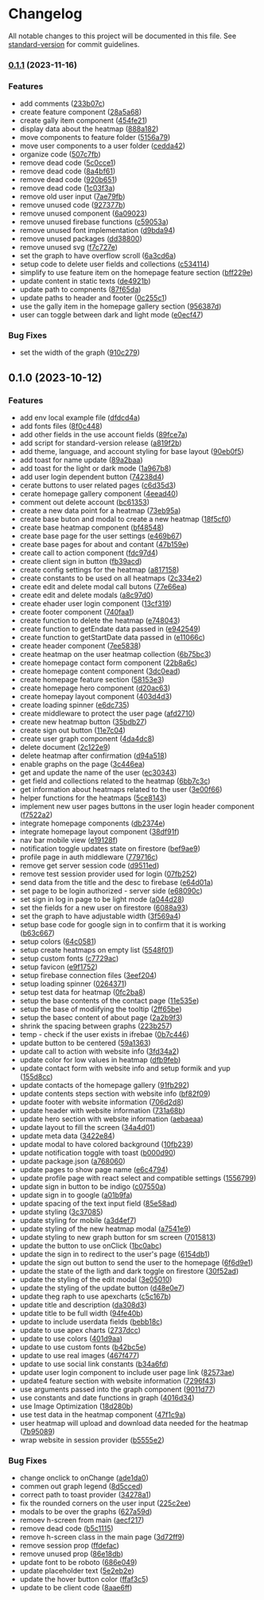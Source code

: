 # Changelog

All notable changes to this project will be documented in this file. See [standard-version](https://github.com/conventional-changelog/standard-version) for commit guidelines.

### [0.1.1](https://github.com/KBMaglalang/heatmap/compare/v0.1.0...v0.1.1) (2023-11-16)


### Features

* add comments ([233b07c](https://github.com/KBMaglalang/heatmap/commit/233b07cedb04f58a693ff335325225ead4f4271f))
* create feature component ([28a5a68](https://github.com/KBMaglalang/heatmap/commit/28a5a6808a5f3d7778807448868a5b47ee810469))
* create gally item component ([454fe21](https://github.com/KBMaglalang/heatmap/commit/454fe21d00dfff97fcba495da254ebf14c04cafe))
* display data about the heatmap ([888a182](https://github.com/KBMaglalang/heatmap/commit/888a182f7dac2b315603b00f2b5461a15d04d5de))
* move components to feature folder ([5156a79](https://github.com/KBMaglalang/heatmap/commit/5156a7910c8876fac6ad1cf21223934992358abf))
* move user components to a user folder ([cedda42](https://github.com/KBMaglalang/heatmap/commit/cedda42f1270809558f6baf92fb12b11d544f95e))
* organize code ([507c7fb](https://github.com/KBMaglalang/heatmap/commit/507c7fbc7922cdce0a0b844081f227cd84c66f27))
* remove dead code ([5c0cce1](https://github.com/KBMaglalang/heatmap/commit/5c0cce1f0b9c7998ed3c34f6592400aed9fdb60e))
* remove dead code ([8a4bf61](https://github.com/KBMaglalang/heatmap/commit/8a4bf61ab4c7aa9fa35b0a45559ba72165d7fcf4))
* remove dead code ([920b651](https://github.com/KBMaglalang/heatmap/commit/920b6513e236a8987afe95ca096fbe04c214aff6))
* remove dead code ([1c03f3a](https://github.com/KBMaglalang/heatmap/commit/1c03f3abdb410b823bb0a36fd4fba0a454db6ff1))
* remove old user input ([7ae79fb](https://github.com/KBMaglalang/heatmap/commit/7ae79fb8e1f8e1e3fb943e64f18a72ec769c245e))
* remove unused code ([927377b](https://github.com/KBMaglalang/heatmap/commit/927377b000386186e20b0b9a95f7657d3ae1e096))
* remove unused component ([6a09023](https://github.com/KBMaglalang/heatmap/commit/6a0902392fe335dfc6dd7f352cac9c2a0693fe98))
* remove unused firebase functions ([c59053a](https://github.com/KBMaglalang/heatmap/commit/c59053a93b74ccc797343059b1532ef89f283be5))
* remove unused font implementation ([d9bda94](https://github.com/KBMaglalang/heatmap/commit/d9bda943b0e3861f9d01e8907d5a74afe6b4ec93))
* remove unused packages ([dd38800](https://github.com/KBMaglalang/heatmap/commit/dd3880011051ecf752d99dde1e5df72e46eec672))
* remove unused svg ([f7c727e](https://github.com/KBMaglalang/heatmap/commit/f7c727e43d387148bfa148799398aa71c6893262))
* set the graph to have overflow scroll ([6a3cd6a](https://github.com/KBMaglalang/heatmap/commit/6a3cd6a3872a46230618cd13c66eafb31a6126af))
* setup code to delete user fields and collections ([c534114](https://github.com/KBMaglalang/heatmap/commit/c534114cc3d7a31bc2fb8a849706dba1d91cc275))
* simplify to use feature item on the homepage feature section ([bff229e](https://github.com/KBMaglalang/heatmap/commit/bff229e404380d1257839840f6316852ba7906ed))
* update content in static texts ([de4921b](https://github.com/KBMaglalang/heatmap/commit/de4921bb574e90961553fef6912025281de8e9ce))
* update path to compnents ([87f65da](https://github.com/KBMaglalang/heatmap/commit/87f65dae4732031285edad298fef898bfbffb93b))
* update paths to header and footer ([0c255c1](https://github.com/KBMaglalang/heatmap/commit/0c255c155263db498339a3840b8d089f16cc4812))
* use the gally item in the homepage gallery section ([956387d](https://github.com/KBMaglalang/heatmap/commit/956387dd90fc0f8817c8811f101e45fa83e1b1c6))
* user can toggle between dark and light mode ([e0ecf47](https://github.com/KBMaglalang/heatmap/commit/e0ecf47c9a5d7faa6998e52f51c0429e6062c471))


### Bug Fixes

* set the width of the graph ([910c279](https://github.com/KBMaglalang/heatmap/commit/910c279bedaa88b0453c2e86f88652d265a7f308))

## 0.1.0 (2023-10-12)


### Features

* add env local example file ([dfdcd4a](https://github.com/KBMaglalang/heatmap/commit/dfdcd4a641125eb521fa10337021874f1e6b5043))
* add fonts files ([8f0c448](https://github.com/KBMaglalang/heatmap/commit/8f0c4489c30fedb4411a189fdfeb4298b44393b8))
* add other fields in the use account fields ([89fce7a](https://github.com/KBMaglalang/heatmap/commit/89fce7ac2de101c1c3f8606e381b8b1b8b0204d5))
* add script for standard-version release ([a819f2b](https://github.com/KBMaglalang/heatmap/commit/a819f2b4727a769d6294edc473783302033dd83c))
* add theme, language, and account styling for base layout ([90eb0f5](https://github.com/KBMaglalang/heatmap/commit/90eb0f55dad9a604327dc219e042db58378b8f98))
* add toast for name update ([89a2baa](https://github.com/KBMaglalang/heatmap/commit/89a2baa22237ca25812f801d6731f9a48db985a7))
* add toast for the light or dark mode ([1a967b8](https://github.com/KBMaglalang/heatmap/commit/1a967b86c539492ed1ccfc6ea49fb4a536d3cfb5))
* add user login dependent button ([74238d4](https://github.com/KBMaglalang/heatmap/commit/74238d4d89b32ae5d893e5ed27cc7aec217d95ba))
* cerate buttons to user related pages ([c6d35d3](https://github.com/KBMaglalang/heatmap/commit/c6d35d3e7ad7b04d490a8cef60211ef421b8d00f))
* cerate homepage gallery component ([4eead40](https://github.com/KBMaglalang/heatmap/commit/4eead40a9432ded1dcfccf6c2a384a0c419ca7c0))
* comment out delete account ([bc61353](https://github.com/KBMaglalang/heatmap/commit/bc613539b0adba8b4b5802b4ba337c7ee8c2f2ea))
* create a new data point for a heatmap ([73eb95a](https://github.com/KBMaglalang/heatmap/commit/73eb95afbc384d4a248476f51af0cdd3eedd42d7))
* create base buton and modal to create a new heatmap ([18f5cf0](https://github.com/KBMaglalang/heatmap/commit/18f5cf00c22dd3a3e5bf372f2313328a20ac8017))
* create base heatmap component ([bf48548](https://github.com/KBMaglalang/heatmap/commit/bf4854862898966f3f8e602733b554ebed37f51a))
* create base page for the user settings ([e469b67](https://github.com/KBMaglalang/heatmap/commit/e469b67a6ff377bedf9068e81c8ce82d40a14569))
* create base pages for about and contant ([47b159e](https://github.com/KBMaglalang/heatmap/commit/47b159ede5f3103b06d852a923b75d66c1a60a0d))
* create call to action component ([fdc97d4](https://github.com/KBMaglalang/heatmap/commit/fdc97d4107ce6a4160ff244dceaf2479265697fc))
* create client sign in button ([fb39acd](https://github.com/KBMaglalang/heatmap/commit/fb39acdc5e7a9a6b37a094efda5eae3245b54128))
* create config settings for the heatmap ([a817158](https://github.com/KBMaglalang/heatmap/commit/a817158c21b7a859b26e0c49e769245a93df59e8))
* create constants to be used on all heatmaps ([2c334e2](https://github.com/KBMaglalang/heatmap/commit/2c334e2c612e2c77b7e61092da744cb130dd226f))
* create edit and delete modal call butons ([77e66ea](https://github.com/KBMaglalang/heatmap/commit/77e66eab3c212536d45736c69374afe28bd09d13))
* create edit and delete modals ([a8c97d0](https://github.com/KBMaglalang/heatmap/commit/a8c97d02b14e068d801e79aa3b95088621ee0f20))
* create ehader user login component ([13cf319](https://github.com/KBMaglalang/heatmap/commit/13cf3191d0686226ef9a356fe2c8d2bf4beccf5e))
* create footer component ([740faa1](https://github.com/KBMaglalang/heatmap/commit/740faa18bf1d6be7347d6ee38f50c17c74a5745e))
* create function to delete the heatmap ([e748043](https://github.com/KBMaglalang/heatmap/commit/e7480439dc440c8ce83692fabe923e2ce0d83b9b))
* create function to getEndate data passed in ([e942549](https://github.com/KBMaglalang/heatmap/commit/e9425498f65373f1bbb846f2ae5517e9713dd42c))
* create function to getStartDate data passed in ([e11066c](https://github.com/KBMaglalang/heatmap/commit/e11066c4384b8bc1a04e2baa14fc0addf3589f58))
* create header component ([7ee5838](https://github.com/KBMaglalang/heatmap/commit/7ee5838b86f986e3eac44ef3aed1dd1ce9b334fc))
* create heatmap on the user heatmap collection ([6b75bc3](https://github.com/KBMaglalang/heatmap/commit/6b75bc38e84eb0bfcbb05a1187e40e93881da456))
* create homepage contact form component ([22b8a6c](https://github.com/KBMaglalang/heatmap/commit/22b8a6c519061d94c19374da2266e47b97cc3295))
* create homepage content component ([3dc0ead](https://github.com/KBMaglalang/heatmap/commit/3dc0ead9a51e0861a277107a84376261ca8715ee))
* create homepage feature section ([58153e3](https://github.com/KBMaglalang/heatmap/commit/58153e31cc05a69115254841c3590b7159c39830))
* create homepage hero component ([d20ac63](https://github.com/KBMaglalang/heatmap/commit/d20ac63e6c3a54be0bb63cf56fe54378b0574dd6))
* create homepay layout component ([403d4d3](https://github.com/KBMaglalang/heatmap/commit/403d4d34087fd1b797a47bbb373087329a0e3340))
* create loading spinner ([e6dc735](https://github.com/KBMaglalang/heatmap/commit/e6dc735021fe105e553d4653670750bdafe1ee9a))
* create middleware to protect the user page ([afd2710](https://github.com/KBMaglalang/heatmap/commit/afd2710c909c2ecfe82d73898a06ee81d97f4701))
* create new heatmap button ([35bdb27](https://github.com/KBMaglalang/heatmap/commit/35bdb275f10c4a8d4fab175dd57fcb03af325288))
* create sign out button ([11e7c04](https://github.com/KBMaglalang/heatmap/commit/11e7c04d6984ecb377217b9b82e8d9c4f0f76d34))
* create user graph component ([4da4dc8](https://github.com/KBMaglalang/heatmap/commit/4da4dc811b2635bc39d35806f1cd4b3ad4b30057))
* delete document ([2c122e9](https://github.com/KBMaglalang/heatmap/commit/2c122e99a1245d1cfcd8114814045787ec350ebb))
* delete heatmap after confirmation ([d94a518](https://github.com/KBMaglalang/heatmap/commit/d94a5184f71ee6fe5a182ddaa06ebe058b26a36c))
* enable graphs on the page ([3c446ea](https://github.com/KBMaglalang/heatmap/commit/3c446ea22a53f179d5a4321e09cce6347798d6b1))
* get and update the name of the user ([ec30343](https://github.com/KBMaglalang/heatmap/commit/ec30343196cff135d760cc8c7cad5c208e112c41))
* get field and collections related to the heatmap ([6bb7c3c](https://github.com/KBMaglalang/heatmap/commit/6bb7c3c313c16722c120104276ea8a66705371eb))
* get information about heatmaps related to the user ([3e00f66](https://github.com/KBMaglalang/heatmap/commit/3e00f6637200a329859b94174074be267657ff3c))
* helper functions for the heatmaps ([5ce8143](https://github.com/KBMaglalang/heatmap/commit/5ce81432392930b759f3f698d632ff2641747d1d))
* implement new user pages buttons in the user login header component ([f7522a2](https://github.com/KBMaglalang/heatmap/commit/f7522a21aa48b050577077c020dc644d4ba3ec56))
* integrate homepage components ([db2374e](https://github.com/KBMaglalang/heatmap/commit/db2374e1d2ac500e6f85775d4c5fa35ac1838c70))
* integrate homepage layout component ([38df91f](https://github.com/KBMaglalang/heatmap/commit/38df91f096352254d4e112b48597225bca227f5e))
* nav bar mobile view ([e19128f](https://github.com/KBMaglalang/heatmap/commit/e19128f4c6b33f4ca0c2ddfcb3621876e7478bdd))
* notification toggle updates state on firestore ([bef9ae9](https://github.com/KBMaglalang/heatmap/commit/bef9ae9921fcb6761ed4434fef0eadf6c192b616))
* profile page in auth middleware ([779716c](https://github.com/KBMaglalang/heatmap/commit/779716c3e256e7d3d43e94e5654c4e9ab3650c8b))
* remove get server session code ([d9511ed](https://github.com/KBMaglalang/heatmap/commit/d9511ed7d54216f51bed530baf45a6cee53b1548))
* remove test session provider used for login ([07fb252](https://github.com/KBMaglalang/heatmap/commit/07fb252c1f38b954a3f69ddce0f05c2f0473c0cd))
* send data from the title and the desc to firebase ([e64d01a](https://github.com/KBMaglalang/heatmap/commit/e64d01abb5818aac64f34bf863af330595a21c79))
* set page to be login authorized - server side ([e68090c](https://github.com/KBMaglalang/heatmap/commit/e68090c7c6dad9dfc78ae531119edcedcdba5ca7))
* set sign in log in page to be light mode ([a044d28](https://github.com/KBMaglalang/heatmap/commit/a044d28ece704455e3dfca1fd2e83049728eddd9))
* set the fields for a new user on firestore ([6088a93](https://github.com/KBMaglalang/heatmap/commit/6088a93f5dc6601658a40b9e318aaa954b14d2b0))
* set the graph to have adjustable width ([3f569a4](https://github.com/KBMaglalang/heatmap/commit/3f569a4f8eb20318faa12b93141debe03d3cb94e))
* setup base code for google sign in to confirm that it is working ([b63c667](https://github.com/KBMaglalang/heatmap/commit/b63c667578953e85b878c584cc77bde70b30ae6b))
* setup colors ([64c0581](https://github.com/KBMaglalang/heatmap/commit/64c05812aa985655b3e09e692751f1dfb274ab73))
* setup create heatmaps on empty list ([5548f01](https://github.com/KBMaglalang/heatmap/commit/5548f019722f27f878cbd8509b06be76e97d2c71))
* setup custom fonts ([c7729ac](https://github.com/KBMaglalang/heatmap/commit/c7729aca1d9feb9244aba67d8f7bb89b766e5a4f))
* setup favicon ([e9f1752](https://github.com/KBMaglalang/heatmap/commit/e9f175268ada99ffebcbdf66babfbc16ccadb855))
* setup firebase connection files ([3eef204](https://github.com/KBMaglalang/heatmap/commit/3eef204e3689c6d77dd54c88e5cb266398194595))
* setup loading spinner ([0264371](https://github.com/KBMaglalang/heatmap/commit/026437155d192ead730b902fdc418222650af5b5))
* setup test data for heatmap ([0fc2ba8](https://github.com/KBMaglalang/heatmap/commit/0fc2ba834bfa68249aeb31416f370025f7f0e489))
* setup the base contents of the contact page ([11e535e](https://github.com/KBMaglalang/heatmap/commit/11e535e9784141b4cde55e2bcf45b7c48661d733))
* setup the base of modiifying the tooltip ([2ff65be](https://github.com/KBMaglalang/heatmap/commit/2ff65be5adf650dc098d8cf1d0e3fb83893b2534))
* setup the basec content of about page ([2a2b9f3](https://github.com/KBMaglalang/heatmap/commit/2a2b9f3b5464334df34d37c0be8fe4d22062de96))
* shrink the spacing between graphs ([223b257](https://github.com/KBMaglalang/heatmap/commit/223b2576c80007fde7f21fe151ad36023fb2bd85))
* temp - check if the user exists in ifrebae ([0b7c446](https://github.com/KBMaglalang/heatmap/commit/0b7c4465271adf9dd3416d19016ba5bb452c989f))
* update button to be centered ([59a1363](https://github.com/KBMaglalang/heatmap/commit/59a1363958bfc329752a3e7273cd0bf7c0a6a342))
* update call to action with website info ([3fd34a2](https://github.com/KBMaglalang/heatmap/commit/3fd34a2c2e71a59c63672e4c1faff40675fc7d68))
* update color for low values in heatmap ([dfb9feb](https://github.com/KBMaglalang/heatmap/commit/dfb9feb83365e06b602d61b20c7508892281dacf))
* update contact form with website info and setup formik and yup ([155d8cc](https://github.com/KBMaglalang/heatmap/commit/155d8ccee2065be2e8540ed6b156b844a01a40ce))
* update contacts of the homepage gallery ([91fb292](https://github.com/KBMaglalang/heatmap/commit/91fb2923b3c87ce93e8ad643e97630769a956355))
* update contents steps section with website info ([bf82f09](https://github.com/KBMaglalang/heatmap/commit/bf82f0931a34549cc104f8da1c893b43bc2f8963))
* update footer with website information ([706d2d8](https://github.com/KBMaglalang/heatmap/commit/706d2d8ec02595de3bd6ff1973fd0af04cd3e00a))
* update header with website information ([731a68b](https://github.com/KBMaglalang/heatmap/commit/731a68b69440b6b0d2e9a3f6a9060ecd30a924a6))
* update hero section with website information ([aebaeaa](https://github.com/KBMaglalang/heatmap/commit/aebaeaa7234f31cda8f3e7adb72bf3070547d2d4))
* update layout to fill the screen ([34a4d01](https://github.com/KBMaglalang/heatmap/commit/34a4d0103b1583d0dac8ca17ec6a9216c533fb27))
* update meta data ([3422e84](https://github.com/KBMaglalang/heatmap/commit/3422e846536bec041d808ef1d1eaaa41e955c235))
* update modal to have colored background ([10fb239](https://github.com/KBMaglalang/heatmap/commit/10fb239ce574c18fcbc91fe5ea327ef26811970b))
* update notification toggle with toast ([b000d90](https://github.com/KBMaglalang/heatmap/commit/b000d902e6b76ce5af8a772b3ce7a49866b34eee))
* update package.json ([a768060](https://github.com/KBMaglalang/heatmap/commit/a768060edcb5e8e3d625edf15fb79df4c2889594))
* update pages to show page name ([e6c4794](https://github.com/KBMaglalang/heatmap/commit/e6c4794efabb63a82f1ce94c87625d77400d74db))
* update profile page with react select and compatible settings ([1556799](https://github.com/KBMaglalang/heatmap/commit/1556799019e1723fc52e696fe91ea02ff301c7f4))
* update sign in button to be indigo ([c07550a](https://github.com/KBMaglalang/heatmap/commit/c07550a3c86cb9b18af47d2e38dec43ce30eaa4d))
* update sign in to google ([a01b9fa](https://github.com/KBMaglalang/heatmap/commit/a01b9fae67a2d5236225db96e2edd188b9e6a9fb))
* update spacing of the text input field ([85e58ad](https://github.com/KBMaglalang/heatmap/commit/85e58ad9d407ffd38192cf99c3f750c457c27bc9))
* update styling ([3c37085](https://github.com/KBMaglalang/heatmap/commit/3c3708590497f417377ecda64d99278f9de9e1e9))
* update styling for mobile ([a3d4ef7](https://github.com/KBMaglalang/heatmap/commit/a3d4ef73a3cc861428fcd80a0332587f00ffa6c5))
* update styling of the new heatmap modal ([a7541e9](https://github.com/KBMaglalang/heatmap/commit/a7541e9a240b2e1a3d12efd7e6c0a7ad18d08277))
* update styling to new graph button for sm screen ([7015813](https://github.com/KBMaglalang/heatmap/commit/701581317d6ba314b793231f273596a6d9184ab6))
* update the button to use onClick ([1bc0abc](https://github.com/KBMaglalang/heatmap/commit/1bc0abc5a26f8152140ee5fc30e23bbba784e37a))
* update the sign in to redirect to the user's page ([6154db1](https://github.com/KBMaglalang/heatmap/commit/6154db1de0386ede83d11451f1d6b523ad46bffd))
* update the sign out button to send the user to the homepage ([6f6d9e1](https://github.com/KBMaglalang/heatmap/commit/6f6d9e1f358ab2ee97ea7c6797afa5c44c74c2b3))
* update the state of the ligth and dark toggle on firestore ([30f52ad](https://github.com/KBMaglalang/heatmap/commit/30f52ad4ba1c33b9d82703638e50f5e30c0a98df))
* update the styling of the edit modal ([3e05010](https://github.com/KBMaglalang/heatmap/commit/3e05010d825857fdf592a549e9df3900f9a83f72))
* update the styling of the update button ([d48e0e7](https://github.com/KBMaglalang/heatmap/commit/d48e0e7757b2e4db5985ad73cf88c8587a93574b))
* update theg raph to use apexcharts ([c5c167b](https://github.com/KBMaglalang/heatmap/commit/c5c167bfa2558b9e747a3dcfb008030e1a7b51ed))
* update title and description ([da308d3](https://github.com/KBMaglalang/heatmap/commit/da308d3c14ab1811aa7cbef8fc0f64b61d0dd679))
* update title to be full width ([94fe40b](https://github.com/KBMaglalang/heatmap/commit/94fe40bf205cc814cf78faf2af3fa0574721b595))
* update to include userdata fields ([bebb18c](https://github.com/KBMaglalang/heatmap/commit/bebb18c6fa6a30ad16e58618a67fc7688b176c8c))
* update to use apex charts ([2737dcc](https://github.com/KBMaglalang/heatmap/commit/2737dcce8b14d556d939c0d73e76685e4c8c59e5))
* update to use colors ([401d9aa](https://github.com/KBMaglalang/heatmap/commit/401d9aa242ac77d3bbba8e3a8b052d030a8692e4))
* update to use custom fonts ([b42bc5e](https://github.com/KBMaglalang/heatmap/commit/b42bc5ee1bb7348d3ad400f5be64988c37dde356))
* update to use real images ([467f477](https://github.com/KBMaglalang/heatmap/commit/467f47775b681043548e2e262c3c7000d3bd9927))
* update to use social link constants ([b34a6fd](https://github.com/KBMaglalang/heatmap/commit/b34a6fdc536c1e7ec8b71f441fc12e80f5ee545c))
* update user login component to include user page link ([82573ae](https://github.com/KBMaglalang/heatmap/commit/82573ae448161b7004ead4f0f620e966425a825c))
* update4 feature section with website information ([7296f43](https://github.com/KBMaglalang/heatmap/commit/7296f431424348fa14204a11162ca5d0c5db5fc2))
* use arguments passed into the graph component ([9011d77](https://github.com/KBMaglalang/heatmap/commit/9011d77742bfa533dca39129d22d49d358a38898))
* use constants and date functions in graph ([4016d34](https://github.com/KBMaglalang/heatmap/commit/4016d346dbc85ee72fe1a62e84ac1e376cd265e3))
* use Image Optimization ([18d280b](https://github.com/KBMaglalang/heatmap/commit/18d280be09ea2cc59e5c3603b59ef353af434658))
* use test data in the heatmap component ([47f1c9a](https://github.com/KBMaglalang/heatmap/commit/47f1c9aef1024bf98211b55771b2091a92b7322a))
* user heatmap will upload and download data needed for the heatmap ([7b95089](https://github.com/KBMaglalang/heatmap/commit/7b950896fd21570d77762ee777926ace1cff05a1))
* wrap website in session provider ([b5555e2](https://github.com/KBMaglalang/heatmap/commit/b5555e2a6dbaee20cc13019237b090b868bb0e04))


### Bug Fixes

* change onclick to onChange ([ade1da0](https://github.com/KBMaglalang/heatmap/commit/ade1da01e44ba760e6625751c128ee9025e47580))
* commen out graph legend ([8d5cced](https://github.com/KBMaglalang/heatmap/commit/8d5ccedb5d4f017084b2f251eba044fac97102bd))
* correct path to toast provider ([34278a1](https://github.com/KBMaglalang/heatmap/commit/34278a142f0e0acb04f96565e57d8a62b5497c88))
* fix the rounded corners on the user input ([225c2ee](https://github.com/KBMaglalang/heatmap/commit/225c2eeb4386446cf06f2860f74f786e59e13366))
* modals to be over the graphs ([627a59d](https://github.com/KBMaglalang/heatmap/commit/627a59daef1e344470f81acecc91846f18bcc544))
* remoev h-screen from main ([aecf217](https://github.com/KBMaglalang/heatmap/commit/aecf2176525a1a021e5cf7e7b0aaa149ed0e19fb))
* remove dead code ([b5c1115](https://github.com/KBMaglalang/heatmap/commit/b5c111530d2efa4bfec4aa9b2326c25b0104df5e))
* remove h-screen class in the main page ([3d72ff9](https://github.com/KBMaglalang/heatmap/commit/3d72ff996af7d16189ca6e57923f4350a9ca8d24))
* remove session prop ([ffdefac](https://github.com/KBMaglalang/heatmap/commit/ffdefaccecf9cf259a980cff16b147eceef8d599))
* remove unused prop ([86e18db](https://github.com/KBMaglalang/heatmap/commit/86e18dbb92905d2e6d690825403c113a90d89926))
* update font to be roboto ([686e049](https://github.com/KBMaglalang/heatmap/commit/686e0490b8d38371eee5fb0ab053fe9b98d37d1a))
* update placeholder text ([5e2eb2e](https://github.com/KBMaglalang/heatmap/commit/5e2eb2e9125f0289414b4087d1867afb7a1555aa))
* update the hover button color ([ffaf3c5](https://github.com/KBMaglalang/heatmap/commit/ffaf3c5a52e4f1b3ab693b2fa4a738e14b3ea02d))
* update to be client code ([8aae6ff](https://github.com/KBMaglalang/heatmap/commit/8aae6ff19d5efa88dd327daa18b62f3cb8797df3))
